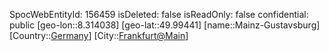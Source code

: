 ﻿---
location: [49.99441,8.314038]
type: Station
tags:
- geo/Station

---
SpocWebEntityId: 156459
isDeleted: false
isReadOnly: false
confidential: public
[geo-lon::8.314038]
[geo-lat::49.99441]
[name::Mainz-Gustavsburg]
[Country::[Germany](geo/Continent/Europe/Germany.md)]
[City::[Frankfurt@Main](geo/Continent/Europe/Germany/Hessen/Frankfurt@Main.md)]

